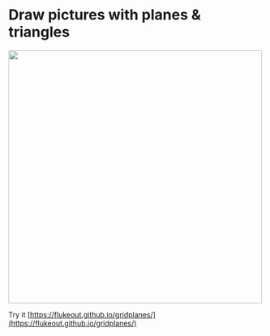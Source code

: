 # Draw pictures with planes & triangles

<img src="https://flukeout.github.io/gridplanes/images/screenshot.png" width="500"/>

Try it [https://flukeout.github.io/gridplanes/](https://flukeout.github.io/gridplanes/)
